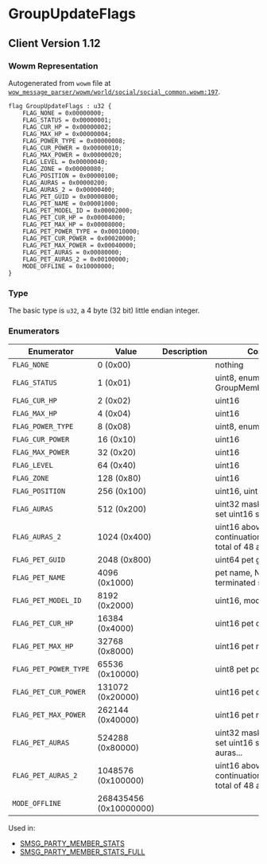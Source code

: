 # GroupUpdateFlags

## Client Version 1.12

### Wowm Representation

Autogenerated from `wowm` file at [`wow_message_parser/wowm/world/social/social_common.wowm:197`](https://github.com/gtker/wow_messages/tree/main/wow_message_parser/wowm/world/social/social_common.wowm#L197).

```rust,ignore
flag GroupUpdateFlags : u32 {
    FLAG_NONE = 0x00000000;
    FLAG_STATUS = 0x00000001;
    FLAG_CUR_HP = 0x00000002;
    FLAG_MAX_HP = 0x00000004;
    FLAG_POWER_TYPE = 0x00000008;
    FLAG_CUR_POWER = 0x00000010;
    FLAG_MAX_POWER = 0x00000020;
    FLAG_LEVEL = 0x00000040;
    FLAG_ZONE = 0x00000080;
    FLAG_POSITION = 0x00000100;
    FLAG_AURAS = 0x00000200;
    FLAG_AURAS_2 = 0x00000400;
    FLAG_PET_GUID = 0x00000800;
    FLAG_PET_NAME = 0x00001000;
    FLAG_PET_MODEL_ID = 0x00002000;
    FLAG_PET_CUR_HP = 0x00004000;
    FLAG_PET_MAX_HP = 0x00008000;
    FLAG_PET_POWER_TYPE = 0x00010000;
    FLAG_PET_CUR_POWER = 0x00020000;
    FLAG_PET_MAX_POWER = 0x00040000;
    FLAG_PET_AURAS = 0x00080000;
    FLAG_PET_AURAS_2 = 0x00100000;
    MODE_OFFLINE = 0x10000000;
}
```
### Type
The basic type is `u32`, a 4 byte (32 bit) little endian integer.
### Enumerators
| Enumerator | Value  | Description | Comment |
| --------- | -------- | ----------- | ------- |
| `FLAG_NONE` | 0 (0x00) |  | nothing |
| `FLAG_STATUS` | 1 (0x01) |  | uint8, enum GroupMemberOnlineStatus |
| `FLAG_CUR_HP` | 2 (0x02) |  | uint16 |
| `FLAG_MAX_HP` | 4 (0x04) |  | uint16 |
| `FLAG_POWER_TYPE` | 8 (0x08) |  | uint8, enum Powers |
| `FLAG_CUR_POWER` | 16 (0x10) |  | uint16 |
| `FLAG_MAX_POWER` | 32 (0x20) |  | uint16 |
| `FLAG_LEVEL` | 64 (0x40) |  | uint16 |
| `FLAG_ZONE` | 128 (0x80) |  | uint16 |
| `FLAG_POSITION` | 256 (0x100) |  | uint16, uint16 |
| `FLAG_AURAS` | 512 (0x200) |  | uint32 mask, for each bit set uint16 spellid |
| `FLAG_AURAS_2` | 1024 (0x400) |  | uint16 above mask continuation, giving max total of 48 auras possible |
| `FLAG_PET_GUID` | 2048 (0x800) |  | uint64 pet guid |
| `FLAG_PET_NAME` | 4096 (0x1000) |  | pet name, NULL terminated string |
| `FLAG_PET_MODEL_ID` | 8192 (0x2000) |  | uint16, model id |
| `FLAG_PET_CUR_HP` | 16384 (0x4000) |  | uint16 pet cur health |
| `FLAG_PET_MAX_HP` | 32768 (0x8000) |  | uint16 pet max health |
| `FLAG_PET_POWER_TYPE` | 65536 (0x10000) |  | uint8 pet power type |
| `FLAG_PET_CUR_POWER` | 131072 (0x20000) |  | uint16 pet cur power |
| `FLAG_PET_MAX_POWER` | 262144 (0x40000) |  | uint16 pet max power |
| `FLAG_PET_AURAS` | 524288 (0x80000) |  | uint32 mask, for each bit set uint16 spellid, pet auras... |
| `FLAG_PET_AURAS_2` | 1048576 (0x100000) |  | uint16 above mask continuation, giving max total of 48 auras possible |
| `MODE_OFFLINE` | 268435456 (0x10000000) |  |  |

Used in:
* [SMSG_PARTY_MEMBER_STATS](smsg_party_member_stats.md)
* [SMSG_PARTY_MEMBER_STATS_FULL](smsg_party_member_stats_full.md)
